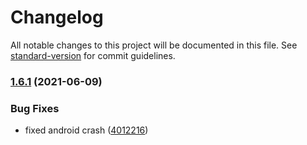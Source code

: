 # Changelog

All notable changes to this project will be documented in this file. See [standard-version](https://github.com/conventional-changelog/standard-version) for commit guidelines.

### [1.6.1](https://gitlab.com/fantasy-mesa/trading-saga/app/compare/v1.6.0...v1.6.1) (2021-06-09)

### Bug Fixes

- fixed android crash ([4012216](https://gitlab.com/fantasy-mesa/trading-saga/app/commit/40122168b98088a3d043c20b717efbd662a897b6))
